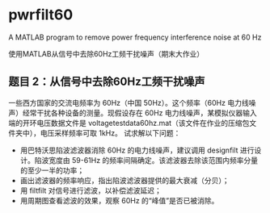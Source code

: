 # pwrfilt60
A MATLAB program to remove power frequency interference noise at 60 Hz

使用MATLAB从信号中去除60Hz工频干扰噪声（期末大作业）

## 题目 2：从信号中去除60Hz工频干扰噪声
一些西方国家的交流电频率为 60Hz（中国 50Hz）。这个频率（60Hz 电力线噪声）经常干扰各种设备的测量。现假设存在 60Hz 电力线噪声，某模拟仪器输入端的开环电压数据文件是 voltagetestdata60hz.mat（该文件在作业的压缩包文件夹中），电压采样频率可取 1kHz。
试求解以下问题：
- 用巴特沃思陷波滤波器消除 60Hz 的电力线噪声，建议调用 designfilt 进行设计。陷波宽度由 59-61Hz 的频率间隔确定。该滤波器去除该范围内频率分量的至少一半的功率；
- 画出滤波器的频率响应，指出陷波滤波器提供的最大衰减（分贝）；
- 用 filtfilt 对信号进行滤波，以补偿滤波延迟；
- 用周期图查看滤波的效果，观察 60Hz 的“峰值”是否已被消除。
